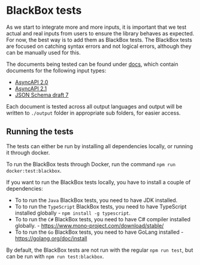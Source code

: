 # BlackBox tests

As we start to integrate more and more inputs, it is important that we test actual and real inputs from users to ensure the library behaves as expected. For now, the best way is to add them as BlackBox tests. The BlackBox tests are focused on catching syntax errors and not logical errors, although they can be manually used for this.

The documents being tested can be found under [docs](./docs), which contain documents for the following input types:
- [AsyncAPI 2.0](./docs/AsyncAPI-2_0)
- [AsyncAPI 2.1](./docs/AsyncAPI-2_1)
- [JSON Schema draft 7](./docs/JsonSchemaDraft-7)

Each document is tested across all output languages and output will be written to `./output` folder in appropriate sub folders, for easier access.

## Running the tests
The tests can either be run by installing all dependencies locally, or running it through docker.

To run the BlackBox tests through Docker, run the command `npm run docker:test:blackbox`.

If you want to run the BlackBox tests locally, you have to install a couple of dependencies:
- To to run the `Java` BlackBox tests, you need to have JDK installed.
- To to run the `TypeScript` BlackBox tests, you need to have TypeScript installed globally - `npm install -g typescript`.
- To to run the `C#` BlackBox tests, you need to have C# compiler installed globally. - https://www.mono-project.com/download/stable/
- To to run the `Go` BlackBox tests, you need to have GoLang installed - https://golang.org/doc/install

By default, the BlackBox tests are not run with the regular `npm run test`, but can be run with `npm run test:blackbox`.
